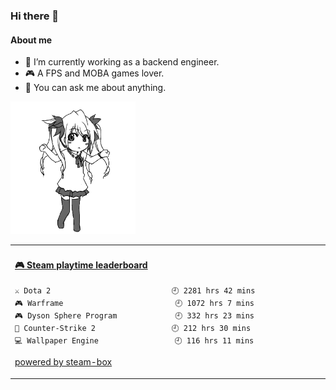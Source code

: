### Hi there 👋

#### About me
- 🤔 I’m currently working as a backend engineer.
- 🎮 A FPS and MOBA games lover.
- 💬 You can ask me about anything.

<img src="./dance.gif" width="200">

<table>
<tr>
<td valign="top" width="50%">

<!-- steam-box start -->
#### <a href="https://gist.github.com/6e7ccf4346147a72f0da789476bb5031" target="_blank">🎮 Steam playtime leaderboard</a>
```text
⚔️ Dota 2                           🕘 2281 hrs 42 mins
🎮 Warframe                         🕘 1072 hrs 7 mins
🎮 Dyson Sphere Program             🕘 332 hrs 23 mins
🔫 Counter-Strike 2                 🕘 212 hrs 30 mins
💻 Wallpaper Engine                 🕘 116 hrs 11 mins
```
<!-- Powered by https://github.com/YouEclipse/steam-box . -->
<!-- steam-box end -->

[powered by steam-box](https://github.com/YouEclipse/steam-box)
</td>
</tr>
</table>

<!--
**First-frost/First-frost** is a ✨ _special_ ✨ repository because its `README.md` (this file) appears on your GitHub profile.

Here are some ideas to get you started:

- 🔭 I’m currently working on ...
- 🌱 I’m currently learning ...
- 👯 I’m looking to collaborate on ...
- 💬 Ask me about ...
- 📫 How to reach me: ...
- 😄 Pronouns: ...
- ⚡ Fun fact: ...
-->
